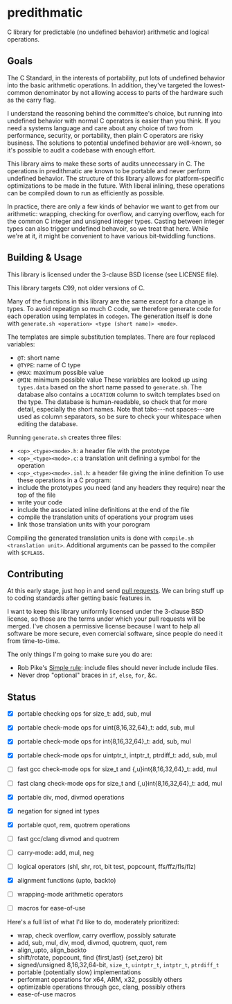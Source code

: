 predithmatic
============

C library for predictable (no undefined behavior) arithmetic and logical operations.


Goals
-----

The C Standard, in the interests of portability, put lots of undefined behavior into the basic arithmetic operations.
In addition, they've targeted the lowest-common denominator by not allowing access to parts of the hardware such as the carry flag.

I understand the reasoning behind the committee's choice, but running into undefined behavior with normal C operators is easier than you think.
If you need a systems language and care about any choice of two from performance, security, or portability, then plain C operators are risky business.
The solutions to potential undefined behavior are well-known, so it's possible to audit a codebase with enough effort.

This library aims to make these sorts of audits unnecessary in C.
The operations in predithmatic are known to be portable and never perform undefined behavior.
The structure of this library allows for platform-specific optimizations to be made in the future.
With liberal inlining, these operations can be compiled down to run as efficiently as possible.

In practice, there are only a few kinds of behavior we want to get from our arithmetic:
wrapping, checking for overflow, and carrying overflow, each for the common C integer and unsigned integer types.
Casting between integer types can also trigger undefined behavoir, so we treat that here.
While we're at it, it might be convenient to have various bit-twiddling functions.


Building & Usage
----------------

This library is licensed under the 3-clause BSD license (see LICENSE file).

This library targets C99, not older versions of C.

Many of the functions in this library are the same except for a change in types.
To avoid repeatign so much C code, we therefore generate code for each operation using templates in `codegen`.
The generation itself is done with `generate.sh <operation> <type (short name)> <mode>`.

The templates are simple substitution templates.
There are four replaced variables:
  * `@T`: short name
  * `@TYPE`: name of C type
  * `@MAX`: maximum possible value
  * `@MIN`: minimum possible value
These variables are looked up using `types.data` based on the short name passed to `generate.sh`.
The database also contains a `LOCATION` column to switch templates bsed on the type.
The database is human-readable, so check that for more detail, especially the short names.
Note that tabs---not spaces---are used as column separators, so be sure to check your whitespace when editing the database.

Running `generate.sh` creates three files:
  * `<op>_<type><mode>.h`: a header file with the prototype
  * `<op>_<type><mode>.c`: a translation unit defining a symbol for the operation
  * `<op>_<type><mode>.inl.h`: a header file giving the inline definition
To use these operations in a C program:
  * include the prototypes you need (and any headers they require) near the top of the file
  * write your code
  * include the associated inline definitions at the end of the file
  * compile the translation units of operations your program uses
  * link those translation units with your porogram

Compiling the generated translation units is done with `compile.sh <translation unit>`.
Additional arguments can be passed to the compiler with `$CFLAGS`.


Contributing
------------

At this early stage, just hop in and send [pull requests](https://github.com/Zankoku-Okuno/predithmatic/pulls).
We can bring stuff up to coding standards after getting basic features in.

I want to keep this library uniformly licensed under the 3-clause BSD license, so those are the terms under which your pull requests will be merged.
I've chosen a permissive license because I want to help all software be more secure, even comercial software, since people do need it from time-to-time.

The only things I'm going to make sure you do are:
 * Rob Pike's [Simple rule](http://www.lysator.liu.se/c/pikestyle.html): include files should never include include files.
 * Never drop "optional" braces in `if`, `else`, `for`, &c.


Status
------

- [x] portable checking ops for size_t: add, sub, mul
- [x] portable check-mode ops for uint{8,16,32,64}_t: add, sub, mul
- [x] portable check-mode ops for int{8,16,32,64}_t: add, sub, mul
- [x] portable check-mode ops for uintptr_t, intptr_t, ptrdiff_t: add, sub, mul
- [ ] fast gcc check-mode ops for size_t and {,u}int{8,16,32,64}_t: add, mul
- [ ] fast clang check-mode ops for size_t and {,u}int{8,16,32,64}_t: add, mul
- [x] portable div, mod, divmod operations
- [x] negation for signed int types
- [x] portable quot, rem, quotrem operations
- [ ] fast gcc/clang divmod and quotrem
- [ ] carry-mode: add, mul, neg
- [ ] logical operators (shl, shr, rot, bit test, popcount, ffs/ffz/fls/flz)
- [x] alignment functions (upto, backto)
- [ ] wrapping-mode arithmetic operators
- [ ] macros for ease-of-use



Here's a full list of what I'd like to do, moderately prioritized:
 * wrap, check overflow, carry overflow, possibly saturate
 * add, sub, mul, div, mod, divmod, quotrem, quot, rem
 * align_upto, align_backto
 * shift/rotate, popcount, find {first,last} {set,zero} bit
 * signed/unsigned 8,16,32,64-bit, `size_t`, `uintptr_t`, `intptr_t`, `ptrdiff_t`
 * portable (potentially slow) implementations
 * performant operations for x64, ARM, x32, possibly others
 * optimizable operations through gcc, clang, possibly others
 * ease-of-use macros

